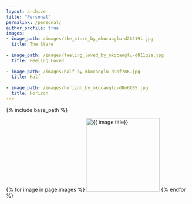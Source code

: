 ```yaml
---
layout: archive
title: "Personal"
permalink: /personal/
author_profile: true
images:
- image_path: /images/the_stare_by_mkocaoglu-d2t319i.jpg
  title: The Stare
  
- image_path: /images/feeling_loved_by_mkocaoglu-d811qia.jpg
  title: Feeling Loved
  
- image_path: /images/half_by_mkocaoglu-d9bf786.jpg
  title: Half
  
- image_path: /images/horizon_by_mkocaoglu-d8o6t05.jpg
  title: Horizon
---
```


{% include base_path %}

<p float="left">
    {% for image in page.images %}
    <img src="{{ image.image_path }}" alt="{{ image.title}}" width="200"/>
  {% endfor %}
</p>

